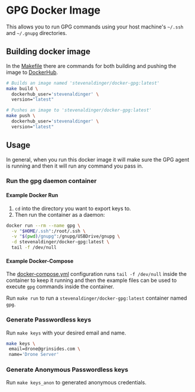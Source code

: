# GPG Docker Image

This allows you to run GPG commands using your host machine's `~/.ssh` and `~/.gnupg` directories.

## Building docker image

In the [Makefile](Makefile) there are commands for both building and pushing the image to [DockerHub](https://hub.docker.com/).

```sh
# Builds an image named 'stevenaldinger/docker-gpg:latest'
make build \
  dockerhub_user='stevenaldinger' \
  version="latest"
```

```sh
# Pushes an image to 'stevenaldinger/docker-gpg:latest'
make push \
  dockerhub_user='stevenaldinger' \
  version="latest"
```

## Usage

In general, when you run this docker image it will make sure the GPG agent is running and then it will run any command you pass in.

### Run the gpg daemon container

#### Example Docker Run

1. `cd` into the directory you want to export keys to.
2. Then run the container as a daemon:

```sh
docker run --rm --name gpg \
  -v "$HOME/.ssh":/root/.ssh \
  -v "$(pwd)/gnupg":/gnupg/USBDrive/gnupg \
  -d stevenaldinger/docker-gpg:latest \
  tail -f /dev/null
```

#### Example Docker-Compose

The [docker-compose.yml](docker-compose.yml) configuration runs `tail -f /dev/null` inside the container to keep it running and then the example files can be used to execute `gpg` commands inside the container.

Run `make run` to run a `stevenaldinger/docker-gpg:latest` container named `gpg`.

### Generate Passwordless keys

Run `make keys` with your desired email and name.

```sh
make keys \
 email=drone@grinsides.com \
 name='Drone Server'
```

### Generate Anonymous Passwordless keys

Run `make keys_anon` to generated anonymous credentials.
